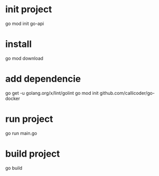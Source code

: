 # init project
go mod init go-api

# install
go mod download

# add dependencie
go get -u golang.org/x/lint/golint
go mod init github.com/callicoder/go-docker

# run project
go run main.go

# build project
go build
